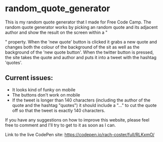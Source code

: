 # random_quote_generator
This is my random quote generator that I made for Free Code Camp. The random quote generator works by picking an random quote and its adjacent author and show the result on the screen within a "<p>" property. When the 'new quote' button is clicked it grabs a new quote and changes both the colour of the background of the sit as well as the background of the 'new quote button'. When the twitter button is pressed, the site takes the quote and author and puts it into a tweet with the hashtag 'quotes'.  

## Current issues: 
- It looks kind of funky on mobile 
- The buttons don't work on mobile
- If the tweet is longer than 140 characters (including the author of the quote and the hashtag "quotes") it should include a "..." to cut the quote off so that the tweet is exactly 140 characters. 

If you have any suggestions on how to improve this website, please feel free to comment and I'll try to get to it as soon as I can. 

Link to the live CodePen site: https://codepen.io/rach-coster/full/RLKxmO/

